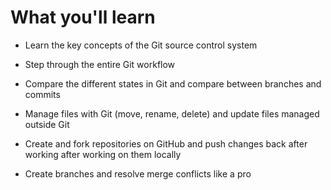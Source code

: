 # What you'll learn

- Learn the key concepts of the Git source control system

- Step through the entire Git workflow

- Compare the different states in Git and compare between branches and commits

- Manage files with Git (move, rename, delete) and update files managed outside Git

- Create and fork repositories on GitHub and push changes back after working after working on them locally

- Create branches and resolve merge conflicts like a pro
